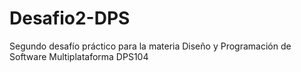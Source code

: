 # Desafio2-DPS
Segundo desafío práctico para la materia Diseño y Programación de Software Multiplataforma DPS104
